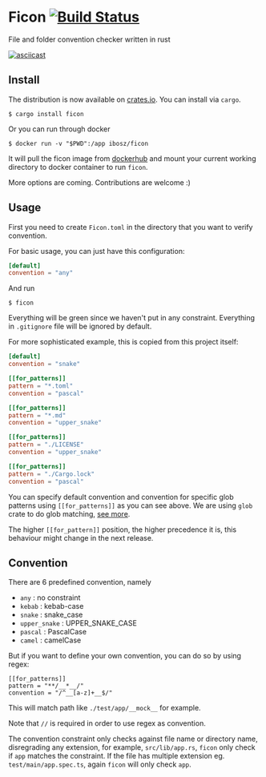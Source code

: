 # Ficon [![Build Status](https://travis-ci.com/iboss-ptk/ficon.svg?branch=master)](https://travis-ci.com/iboss-ptk/ficon)
File and folder convention checker written in rust

[![asciicast](https://asciinema.org/a/rHTVDEyIvLPfC1DjlgeKnuCgM.svg)](https://asciinema.org/a/rHTVDEyIvLPfC1DjlgeKnuCgM)

## Install

The distribution is now available on [crates.io](https://crates.io/). You can install via `cargo`.

```
$ cargo install ficon
```

Or you can run through docker

```
$ docker run -v "$PWD":/app ibosz/ficon
```

It will pull the ficon image from [dockerhub](https://hub.docker.com/r/ibosz/ficon)
and mount your current working directory to docker container to run `ficon`.

More options are coming. Contributions are welcome :)

## Usage

First you need to create `Ficon.toml` in the directory that you want to verify convention.

For basic usage, you can just have this configuration:

```toml
[default]
convention = "any"
```

And run
```
$ ficon
```

Everything will be green since we haven't put in any constraint.
Everything in `.gitignore` file will be ignored by default.


For more sophisticated example, this is copied from this project itself:

```toml
[default]
convention = "snake"

[[for_patterns]]
pattern = "*.toml"
convention = "pascal"

[[for_patterns]]
pattern = "*.md"
convention = "upper_snake"

[[for_patterns]]
pattern = "./LICENSE"
convention = "upper_snake"

[[for_patterns]]
pattern = "./Cargo.lock"
convention = "pascal"
```

You can specify default convention and convention for specific glob patterns using `[[for_patterns]]` as you can see above.
We are using `glob` crate to do glob matching, [see more](https://docs.rs/glob/0.3.0/glob/struct.Pattern.html).

The higher `[[for_pattern]]` position, the higher precedence it is, this behaviour might change in the next release.

## Convention

There are 6 predefined convention, namely
* `any` : no constraint
* `kebab` : kebab-case
* `snake` : snake_case
* `upper_snake` : UPPER_SNAKE_CASE
* `pascal` : PascalCase
* `camel` : camelCase

But if you want to define your own convention, you can do so by using regex:

```
[[for_patterns]]
pattern = "**/__*__/"
convention = "/^__[a-z]+__$/"
```

This will match path like `./test/app/__mock__` for example.

Note that `//` is required in order to use regex as convention.

The convention constraint only checks against file name or directory name, disregrading any extension,
for example, `src/lib/app.rs`, `ficon` only check if `app` matches the constraint.
If the file has multiple extension eg. `test/main/app.spec.ts`, again `ficon` will only check `app`.
